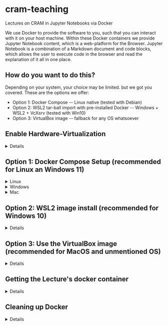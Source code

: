 # cram-teaching
Lectures on CRAM in Jupyter Notebooks via Docker

We use Docker to provide the software to you, such that you can interact with it on your host machine. Within these Docker containers we provide Jupyter Notebook content, which is a web-platform for the Browser. Jupyter Notebook is a combination of a Markdown document and code blocks, which allows the user to execute code in the browser and read the explanation of it all in one place.

## How do you want to do this?

Depending on your system, your choice may be limited. but we got you covered. These are the options we offer:

* Option 1: Docker Compose -- Linux native (tested with Debian)
* Option 2: WSL2 tar-ball import with pre-installed Docker -- Windows + WSL2 + VcXsrv (tested with Win10)
* Option 3: VirtualBox image -- fallback for any OS whatsoever

## Enable Hardware-Virtualization
<details>

Hardware Virtualization is a setting for your CPU, that enables it to run virtual operating systems on your host machine. Depending on your host system, the lectures of the Fall School run in Docker, the Windows Subsystem for Linux or a VirtualBox VM. All of these option use virtualization of another operating system underneath your existing one. We offer our software like that, such that we can ensure that it runs on a manifold of different systems.

VT-x for intel, AMD-V for AMD chips

https://www.virtualmetric.com/blog/how-to-enable-hardware-virtualization

### Get into your BIOS
On Linux, shutdown the machine and boot after that (rebooting sometimes doesn't load the BIOS with fast-boot settings)

On Windows, go to the Windows menu (bottom left) > Power > hold the Shift-key while clicking Restart. It will reboot into a blue UI. Choose Troubleshoot, Change behaviour on boot, Restart. This prevents Windows from fast-booting.

When the mainboard prompts, press one of the suggested buttons (F2, F9, F12, DEL, etc.), or do so while it boots like once a second. Go to 'Advanced' and search for Hardware Virtualization, VT-x or AMD-V, something like that. The menus are different for every mainboard. Save and boot.

On Windows it offers some options for recovery, which is from the chosen troubleshoot before. Just ESC out of it.

</details>

## Option 1: Docker Compose Setup (recommended for Linux an Windows 11)

<details>
    <summary>Linux</summary>

For Linux users, the `docker-compose` package includes all necessary functionality. The lecture's software is build with docker-compose.yml files, which enable easy maintainance of collaborating Docker images. Docker on Windows relies on Docker Desktop, which needs a Linux kernel to run Containers, and to visualize X-Applications it also needs an X-Server. VcXsrv does work and only needs minimal configuration, while xMing can't handle OpenGL/Glut rendering as well. But the setup requires lots of tweaking the Firewall and getting things connected, so instead we chose to prepare a WSL image and run Docker from there (see Option 2). For MacOS we weren't able to test X-Forwarding, and without visualization of the simulator, the lecture for CRAM can't operate at all.

Install utility software before installing Docker 
```bash
sudo apt update
sudo apt install \
    ca-certificates \
    curl \
    gnupg \
    lsb-release
```
Get keyring and Docker's package references
```bash
sudo mkdir -p /etc/apt/keyrings
curl -fsSL https://download.docker.com/linux/debian/gpg | sudo gpg --dearmor -o /etc/apt/keyrings/docker.gpg
echo \
  "deb [arch=$(dpkg --print-architecture) signed-by=/etc/apt/keyrings/docker.gpg] https://download.docker.com/linux/debian \
  $(lsb_release -cs) stable" | sudo tee /etc/apt/sources.list.d/docker.list > /dev/null
```
Install docker-compose
```bash
sudo apt install docker-compose
```
#### Postinstall ([troubleshoot here](https://docs.docker.com/engine/install/linux-postinstall/))
Give your user permission to use Docker by adding it to the 'docker' group
```bash
sudo groupadd docker          # creates the group 'docker'. It may already exist through the installtaion
sudo usermod -aG docker $USER # adds the current user to the group 'docker'
newgrp docker                 # activates the changes in group management.
```
Start the docker daemon
```bash
sudo dockerd # makes sure the daemon runs. They may already be running though.
```
Test installation and postinstall
```bash
docker run hello-world
```
Allow docker to open x-Applications, like the robot simulator
```
sudo apt install x11-xserver-utils # installs the utils to allow foreign displays
xhost +local:docker                # allows x-forwarding for the 'docker' group
```
#### Troubleshoot
    
We're doing x-forwarding with xhost, which hasn't been tested with the Wayland display manager, but with x11. Check your display manager like this:
```bash
loginctl show-session $(awk '/tty/ {print $1}' <(loginctl)) -p Type | awk -F= '{print $2}'
```
If you want to switch to gdm3 (x11), [follow this guide](https://linuxconfig.org/how-to-enable-disable-wayland-on-ubuntu-20-04-desktop).
    
When xhost can't open the Display, find it with
```bash
ps -u $(id -u) -o pid= \
    | xargs -I PID -r cat /proc/PID/environ 2> /dev/null \
    | tr '\0' '\n' \
    | grep ^DISPLAY=: \
    | sort -u
```
and set it with
```bash
export DISPLAY=:0 # or :1. Put this line in your ~/.bashrc file
```
The Docker container inherits the `DISPLAY` variable from your host system.

When `docker run hello-world` doesn't work because of missing permissions, check
```bash
groups
```
and see if `docker` is listed. If it's not, check the *Linux Posinstall* above. If it is, re-login or reboot you machine to reset user permissions.

If `docker-compose up` (see below, when starting a lecture) complains about issues about services or processes, run
```bash
sudo dockerd
```

While `dockerd` is supposed to start the Docker services, you can also check and restart them explicitly:
```bash
systemctl status docker.service
systemctl status docker.socket

sudo systemctl restart docker.service
sudo systemctl restart docker.socket
```
If systemctl doesn't work for your setup, e.g. when it runs on systemd, you can run `dockerd` automatically on boot with [this procedure](https://medium.com/geekculture/run-docker-in-windows-10-11-wsl-without-docker-desktop-a2a7eb90556d).

Ubuntu 22.04 (Jammy Jellyfish) has no current release of Docker Compose, but can still be installed. You need to adjust the `docker-compose.yml` though, and delete the entries for port forwarding, which 22.04 can't handle with the setting `network_mode: host`. These lines can be removed:
```yaml
...
    ports:
      - "8888:8888"
    expose:
      - "8888"
...
```

If the docker container is running, but there's still something wrong, you can open a bash in the container and debug yourself, e.g. check the value of the `DISPLAY` variable.
```
docker exec -it <container name> /bin/bash  # Opens a bash in the container. Check 'docker container list' to get the name
$ echo $DISPLAY                             # executed in the container's bash, you can check the DISPLAY variable's value.
```

If it still doesn't work, reinstall docker. First remove the current installation
```bash
sudo apt prune docker-compose
```
and start from the top. `docker-compose` installs all the other required docker packages to run the lecture.

</details>

<details>
    <summary>Windows</summary>
    
Docker on Windows needs a Linux kernel, this is solved with Windows Subsystem for Linux (WSL). And since we are running the robot simulation as an OpenGL application in the Docker container, we also need proper x-forwarding back to the Windows display to visualize it. Check the [docker install](https://docs.docker.com/desktop/install/windows-install/) and [WSL with VcXsrv x-server](https://medium.com/javarevisited/using-wsl-2-with-x-server-linux-on-windows-a372263533c3) guides yourself if you want, this is the gist of it. 

#### Set up Ubuntu 20.04 with WSL2
    
* Activate Windows Subsystem for Linux
  * Press the `Windows` key, type `features` and execute `Turn Windows Features on or off`
  * Scroll down to `Windows Subsystem for Linux` and check the box
* Upgrade to WSL2, it's got important functionality
  * Check, if your CPU is capable of WSL2 with the Powershell command `systeminfo` and look for 'System Type' (in your machines language, e.g. 'Systemtyp' in german). it must be an x64-based architecture. If it's not, use the Virtualbox VM instead.
  * [WSL2 upgrade installer download](https://wslstorestorage.blob.core.windows.net/wslblob/wsl_update_x64.msi)
  * [WSL2 upgrade documentation](https://docs.microsoft.com/en-us/windows/wsl/install-manual#step-4---download-the-linux-kernel-update-package)
* Install the Ubuntu 20.04 distribution
  * Open Powershell **as administrator**
  * `wsl --set-default-version 2` to set WSL2 as default
  * `wsl --list --version` checks installed distributions, it should be empty
    * `wsl --export Ubuntu-20.04 ./Ubuntu2004Backup.tar` can export your existing Ubuntu 20.04 distro, if you already installed one and want to keep it. Then remove it from wsl with `wsl --unregister Ubuntu-20.04`. You can import it back later like this: `wsl --import backup C:\Users\test\Documents\Ubuntu2004Backup C:\Users\test\Documents\Ubuntu2004Backup.tar ` [which is explained here](https://4sysops.com/archives/export-and-import-windows-subsystem-for-linux-wsl/).
  * `wsl --list --online` shows all available Linux distribution that can be installed
  * `wsl --install -d Ubuntu-20.04` will open a window, which is the **Ubuntu shell** installing itself.
  * This may take a while...
  * In the Ubuntu shell, specify username and password when the install is done. Keep it simple, it's just for experimental purpose.
  * In the Powersehll: `wsl --list --version` checks the installed distributions. Make sure that Ubuntu-20.04 is among them. Otherwise install it again, the previous install may have been interrupted by something. If that still doesn't work, check **Enable Hardware-Virtualization** at the top of this readme.
  * `wsl --set-default Ubuntu-20.04` sets the fresh distro as default.
* Update the Ubuntu 20.04 distro and install OpenGL utils
  * Open the **Ubuntu shell** with `Windows`-key, 'Ubuntu', Enter.
  * `sudo apt update` updates package references
  * `sudo apt upgrade` installs updates. This may take a while...
  * `sudo apt install mesa-utils` installs OpenGL utilities to test the x-forwarding
  
Congratulations, you got yourself a Linux system running on Windows. 

#### Set up VcXsrv as x-server for OpenGL applications

VcXsrv is an X-server, that is able to visualize OpenGL application from remote connections. We use it, because the Docker container is a kind of headless machine that  can only render the robot-simulator internally, but can not visualize without a display to show it. VcXsrv is providing the display such that the Docker application can connect to that display. [This guide](https://medium.com/javarevisited/using-wsl-2-with-x-server-linux-on-windows-a372263533c3) is the foundation for ours.
    
* [Download and install VcXsrv](https://sourceforge.net/projects/vcxsrv/)
* Go to the installed folder, it should be in `C:\Program Files\VcXsrv`
* Right-click the `vcxsrv.exe` to `Create shortcut` to the desktop
* Configure the `VcXsrv.exe - Shortcut`
    * Go to the Desktop and right-click the shortcut, select `Properties` > `Shortcut` > `Target` and append the following to the existing entry:
    * ` :0 -ac -terminate -lesspointer -multiwindow -clipboard -wgl -dpi auto`
    * Then it should look somewhat like this: `"C:\Program Files\VcXsrv\vcxsrv.exe" :0 -ac -terminate -lesspointer -multiwindow -clipboard -wgl -dpi auto`
    * `OK` out of the window
* Execute the shortcut of VcXsrv. It appears that nothing happens. Check the tray icons in the bottom-right corner, there it should show it.
* Adjust Firewall settings
    * Since the display connection is something that Windows' Firewall classifies as dangerous, we need to allow that connection.
    * Open Firewall settings with `Windows`-key, 'firewall with advanced', enter
    ![fw-settings](https://user-images.githubusercontent.com/13121212/190249123-947acf13-17ed-4654-b78f-d0b160ef9303.PNG)

* Test the VcXsrv server
    * Open the **Ubuntu shell** with `Windows`-key, 'Ubuntu', Enter
    * `echo $'export DISPLAY=$(cat /etc/resolv.conf | grep nameserver | awk \'{print $2}\'):0.0' >> ~/.bashrc`
      * This will automatically read the address of the VcXsrv display and set the environment variable `DISPLAY` to that address, every time you open the Ubuntu shell.
      * `source ~/.bashrc` to update the DISPLAY variable from our global changes
      * `echo $DISPLAY` to check if it is set to something like `127.xx.xx.xx:0.0`
    * `glxgears` will open up a windows with moving gears.
    * If that works, the VcXsrv OpenGL forwarding is set up successfully!
    * If `glxgears` is stuck for a long time or unable to find the display, check the `DISPLAY` variable in your Ubuntu shell and Firewall settings again.
    * If `glxgears` command couldn't be found, do `sudo apt install mesa-utils` to get it.

#### Install Docker
    
* Install docker desktop
  * [installer download](https://desktop.docker.com/win/main/amd64/Docker%20Desktop%20Installer.exe)
  * [documentation](https://docs.docker.com/desktop/install/windows-install/)
  * restart your PC to install the system updates
  * run Docker Desktop **as administrator**
    * Accept the license agreements
    * Wait for the status indicator to turn from yellow to green
      * If it turns to red, check **Enable Hardware-Virtualization** (at the beginning of this readme) to enable VMs in your BIOS settings
  
#### Run the lecture  
    
* Download this repository as zip and unzip it
* Open the `docker-compose-windows.yml` in Day1 to adjust the DISPLAY variable
    * In **Ubuntushell** check `echo $DISPLAY`
    * Copy-paste the resulting address as value for `DISPLAY` in the `docker-compose-windows.yml`
* Open Powershell **as administrator**
* Copy the path to the unzipped repository
* navigate to that directory and into a specific `DayX` with `cd <the path that you copied>`
* in Powershell, execute `docker compose --file ./docker-compose-windows.yml up`
* wait for the image to be downloaded and executed
* copy the '127.x.x.x:8888/some-authentication-token' URL and put it into your favourite browser

</details>

    
<details>
    <summary>Mac</summary>

Not tested, but [here's the install guide](https://docs.docker.com/desktop/install/mac-install/). Use on your own risk.

There's no guide to establish X-Forwarding out of the Docker container yet. Feel free to help us find a solution!

</details>

## Option 2: WSL2 image install (recommended for Windows 10)

<details>

Windows Subsystem for Linux manages Linux distributions (operating systems) on a Windows host machine. Running the lecture directly from WSL is way smoother that from Docker Desktop, at least for Windows host machines, because it can utilize the GPU for rendering, while Docker Desktop on Windows only works on the CPU, for now. We prepared a WSL image, which is based on Ubuntu 20.04 and has all the necessary software preinstalled, so you can plug and play the lectures. And don't be intimidated by the terminal if you've never worked with Linux before. The key is to read the response from each command to know if it was successful or not. When in doubt, we have multiple tutors that are happy to explain things to individual students during the lecture.
    
### Import the WSL image into your WSL
Most of these steps are elaborated in the Docker setup for Windows, like VcXsrv, WSL2 and Firewall setup.
    
1. Enable Hardware Virtualization
2. [Download the WSL image](https://seafile.zfn.uni-bremen.de/f/ca86a4d578a94bafa592/)
3. [Install, configure and launch VcXsrv](https://medium.com/javarevisited/using-wsl-2-with-x-server-linux-on-windows-a372263533c3)
4. Enable Windows Subsystem for Linux in 'Turn Windows features on or off'
5. Reboot your system to install the change
6. Download and install [the WSL 2 update](https://wslstorestorage.blob.core.windows.net/wslblob/wsl_update_x64.msi)
7. Open Powershell **as administrator** and set the default version of WSL to 2
```powershell
wsl --set-default-version 2
```
8. If it tells to enable virtualization, check the BIOS settings again to enable Hardware Virtualization (see also the beginning of this readme).
9. If you got any existing Ubuntu-20.04 distro installed, export it with
```powershell
wsl --export Ubuntu-20.04 C:\Users\$env:UserName\Documents\Ubuntu-20.04-Backup.tar
```
Then remove it. After the Fall School you can [import it back](https://4sysops.com/archives/export-and-import-windows-subsystem-for-linux-wsl/)
```powershell
wsl --unregister Ubuntu-20.04
```
10. Import the prepared distro into WSL from Powershell with 
```powershell
wsl --import Ubuntu-20.04 C:\Users\$env:UserName\Documents\Ubuntu-20.04-FS C:\Users\$env:UserName\Downloads\UbuntuFS.tar 
```
11. Set the image as default with
```powershell
wsl --set-default Ubuntu-20.04
```
12. Launch Ubuntu-20.04 from the windows menu and enter the password 'cram' for the username 'cram'.
13. Set Firewall to allow WSL comunication. Easiest by disabeling Firewall for public networks, but you can add a rule for WSL.
14. `glxgears` will test the x-forwarding to VcXsrv. If nothing happens, check the VcXsrv and Firewall setup.

</details>

## Option 3: Use the VirtualBox image (recommended for MacOS and unmentioned OS)

<details>
 
We tested the setup extensively with all our available capabilities, which exludes non-x64 CPUs, non-Debian Linux systems, Win11 and 8.1, MacOS and other unmentioned operating systems. This means, that the above mentioned options may not work for your specific machine. If you want to save yourself some time and trouble, use [this Virtualbox image](https://seafile.zfn.uni-bremen.de/d/0728fcdc7bb14db7819f/) and check out [this guide](https://cram-system.org/tutorials/demo/fetch_and_place) for how to configure it. Keep in mind though, that this VM will perform much worse and should only be used as a fallback.
    
</details>

## Getting the Lecture's docker container

<details>

0. Make sure that your X-Forwarding works properly (see setup guides)
1. Download this repo as zip and unpack it, or use `git clone https://github.com/IntEL4CoRo/ease_fall_school_2022.git` if you have git installed.
2. Open the terminal (bash, powershell, etc.) and change-directory (`cd`) to the repo
3. Execute `docker-compose up` and wait for the image to be pulled
4. copy the URL from the terminal into your favourite browser

</details>

## Cleaning up Docker

<details>

Docker can clutter your machine a lot, especially when you build your own images. A container can hold you back from removing images that it uses, so remove the container first, then the image. We re-use the same Docker image between the different lectures, so it's only downloaded once. But each lecture runs it's own container, which prevents another lecture to re-use the same image. Use the following commands to clean up.
```bash
docker images          # lists images
docker container list  # lists containers

docker system prune     # clears unused containers, images, networks and volumes all at once, in a safe manner
docker container prune  # clears unused containers in a safe manner
docker image prune      # clears unused images in a safe manner

docker container stop <container id>  # stops the container

# These will destroy stuff, so be careful. You can easily rebuild it with docker-compose
docker container rm <container id>    # removes the container
docker image rm <image name>          # removes an image, if no container is using it
```
### Linux Cleanup

If you want to completely get rid of docker on your Linux system do
```bash
sudo apt remove docker-compose                           # to remove the installation
sudo apt purge docker-compose                            # to really get rid of it
sudo rm /usr/local/lib/docker/cli-plugins/docker-compose # remove all user specific data
```

### Windows Cleanup

In Powershell you can export the WSL image for later use
```powershell
wsl --export Ubuntu-20.04 C:\some\path\to\save\the-exported-image.tar
```
To remove the distro from WSL and destroy its filesystem, do
```powershell
wsl --unregister Ubuntu-20.04
```
Go to 'Add or Remove Programs' and delete VcXsrv. Then reset your Firewall settings to default.

</details>
